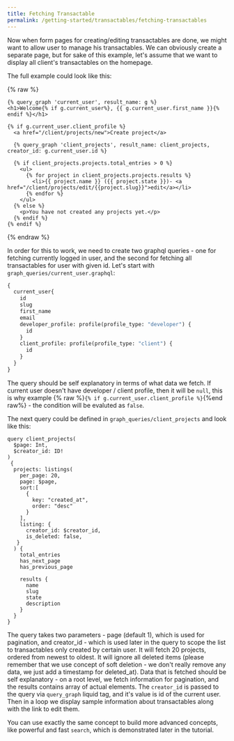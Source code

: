 ```yaml
---
title: Fetching Transactable
permalink: /getting-started/transactables/fetching-transactables
---
```

Now when form pages for creating/editing transactables are done, we might want to allow user to manage his transactables. We can obviously create a separate page, but for sake of this example, let's assume that we want to display all client's transactables on the homepage.

The full example could look like this:

{% raw %}
```liquid
{% query_graph 'current_user', result_name: g %}
<h1>Welcome{% if g.current_user%}, {{ g.current_user.first_name }}{% endif %}</h1>

{% if g.current_user.client_profile %}
  <a href="/client/projects/new">Create project</a>

  {% query_graph 'client_projects', result_name: client_projects, creator_id: g.current_user.id %}

  {% if client_projects.projects.total_entries > 0 %}
    <ul>
      {% for project in client_projects.projects.results %}
        <li>{{ project.name }} ({{ project.state }})- <a href="/client/projects/edit/{{project.slug}}">edit</a></li>
      {% endfor %}
    </ul>
  {% else %}
    <p>You have not created any projects yet.</p>
  {% endif %}
{% endif %}
```
{% endraw %}


In order for this to work, we need to create two graphql queries - one for fetching currently logged in user, and the second for fetching all transactables for user with given id. Let's start with `graph_queries/current_user.graphql`:

```graphql
{
  current_user{
    id
    slug
    first_name
    email
    developer_profile: profile(profile_type: "developer") {
      id
    }
    client_profile: profile(profile_type: "client") {
      id
    }
  }
}
```

The query should be self explanatory in terms of what data we fetch. If current user doesn't have developer / client profile, then it will be `null`, this is why example {% raw %}`{% if g.current_user.client_profile %}`{%end raw%} -  the condition will be evaluted as `false`.

The next query could be defined in `graph_queries/client_projects` and look like this:

```
query client_projects(
  $page: Int,
  $creator_id: ID!
)
 {
  projects: listings(
    per_page: 20,
    page: $page,
    sort:[
      {
        key: "created_at",
        order: "desc"
      }
    ],
    listing: {
      creator_id: $creator_id,
      is_deleted: false,
   }
  ) {
    total_entries
    has_next_page
    has_previous_page

    results {
      name
      slug
      state
      description
    }
  }
}
```
The query takes two parameters - page (default 1), which is used for pagination, and creator_id - which is used later in the query to scope the list to transactables only created by certain user. It will fetch 20 projects, ordered from newest to oldest. It will ignore all deleted items (please remember that we use concept of soft deletion - we don't really remove any data, we just add a timestamp for deleted_at). Data that is fetched should be self explanatory - on a root level, we fetch information for pagination, and the results contains array of actual elements. The `creator_id` is passed to the query via `query_graph` liquid tag, and it's value is id of the current user. Then in a loop we display sample information about transactables along with the link to edit them.

You can use exactly the same concept to build more advanced concepts, like powerful and fast `search`, which is demonstrated later in the tutorial.

